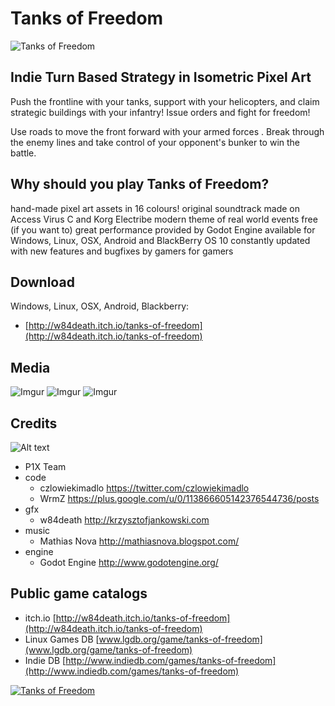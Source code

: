# Tanks of Freedom

![Tanks of Freedom](http://i.imgur.com/RXYSYhp.png)

## Indie Turn Based Strategy in Isometric Pixel Art

Push the frontline with your tanks, support with your helicopters, and claim strategic buildings with your infantry! Issue orders and fight for freedom!

Use roads to move the front forward with your armed forces . Break through the enemy lines and take control of your opponent's bunker to win the battle.

## Why should you play Tanks of Freedom?

hand-made pixel art assets in 16 colours!
original soundtrack made on Access Virus C and Korg Electribe
modern theme of real world events
free (if you want to)
great performance provided by Godot Engine
available for Windows, Linux, OSX, Android and BlackBerry OS 10
constantly updated with new features and bugfixes
by gamers for gamers

## Download
Windows, Linux, OSX, Android, Blackberry:
- [http://w84death.itch.io/tanks-of-freedom](http://w84death.itch.io/tanks-of-freedom)

## Media
![Imgur](http://i.imgur.com/pyDr87G.png)
![Imgur](http://i.imgur.com/U0ORsxQ.png)
![Imgur](http://i.imgur.com/kkp8zFD.png)

## Credits

![Alt text](http://i.imgur.com/wZPAs75.jpg)

* P1X Team
 * code
   * czlowiekimadlo https://twitter.com/czlowiekimadlo
   * WrmZ https://plus.google.com/u/0/113866605142376544736/posts
 * gfx
   * w84death http://krzysztofjankowski.com
 * music
   * Mathias Nova http://mathiasnova.blogspot.com/
 * engine
   * Godot Engine http://www.godotengine.org/

## Public game catalogs

- itch.io [http://w84death.itch.io/tanks-of-freedom](http://w84death.itch.io/tanks-of-freedom)
- Linux Games DB [www.lgdb.org/game/tanks-of-freedom](www.lgdb.org/game/tanks-of-freedom)
- Indie DB [http://www.indiedb.com/games/tanks-of-freedom](http://www.indiedb.com/games/tanks-of-freedom)

<a href="http://www.indiedb.com/games/tanks-of-freedom" title="View Tanks of Freedom on Indie DB" target="_blank"><img src="http://button.indiedb.com/popularity/medium/games/39024.png" alt="Tanks of Freedom" /></a>

